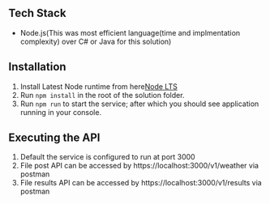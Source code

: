 ## Tech Stack
* Node.js(This was most efficient language(time and implmentation complexity) over C# or Java for this solution)

## Installation
1. Install Latest Node runtime from here[Node LTS](https://nodejs.org/en/)
2. Run `npm install` in the root of the solution folder.
3. Run `npm run` to start the service; after which you should see application running in your console.

## Executing the API
1. Default the service is configured to run at port 3000
2. File post API can be accessed by https://localhost:3000/v1/weather via postman
2. File results API can be accessed by https://localhost:3000/v1/results via postman